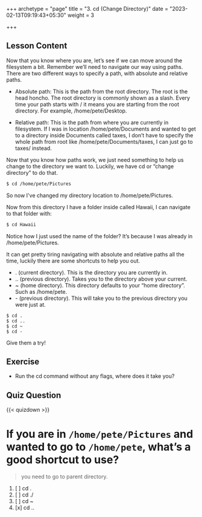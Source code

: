 +++
archetype = "page"
title = "3. cd (Change Directory)"
date = "2023-02-13T09:19:43+05:30"
weight = 3

+++

## Lesson Content

Now that you know where you are, let’s see if we can move around the filesystem a bit. Remember we’ll need to navigate our way using paths. There are two different ways to specify a path, with absolute and relative paths. 

- Absolute path: This is the path from the root directory. The root is the head honcho. The root directory is commonly shown as a slash. Every time your path starts with / it means you are starting from the root directory. For example, /home/pete/Desktop.

- Relative path: This is the path from where you are currently in filesystem. If I was in location /home/pete/Documents and wanted to get to a directory inside Documents called taxes, I don’t have to specify the whole path from root like /home/pete/Documents/taxes, I can just go to taxes/ instead. 


Now that you know how paths work, we just need something to help us change to the directory we want to. Luckily, we have cd or “change directory” to do that. 

```bash
$ cd /home/pete/Pictures 
``` 

So now I've changed my directory location to /home/pete/Pictures.

Now from this directory I have a folder inside called Hawaii, I can navigate to that folder with:

```bash
$ cd Hawaii 
```

Notice how I just used the name of the folder? It’s because I was already in /home/pete/Pictures.

It can get pretty tiring navigating with absolute and relative paths all the time, luckily there are some shortcuts to help you out. 


- . (current directory). This is the directory you are currently in.  
- .. (previous directory). Takes you to the directory above your current. 
- ~ (home directory). This directory defaults to your “home directory”. Such as /home/pete. 
- \- (previous directory). This will take you to the previous directory you were just at. 


```
$ cd .
$ cd ..
$ cd ~
$ cd -
```

Give them a try!

## Exercise

- Run the cd command without any flags, where does it take you? 

## Quiz Question

{{< quizdown >}}

# If you are in ```/home/pete/Pictures``` and wanted to go to ```/home/pete```, what’s a good shortcut to use?

> you need to go to parent directory.

1. [ ] cd .
2. [ ] cd ./
3. [ ] cd ~
4. [x] cd ..